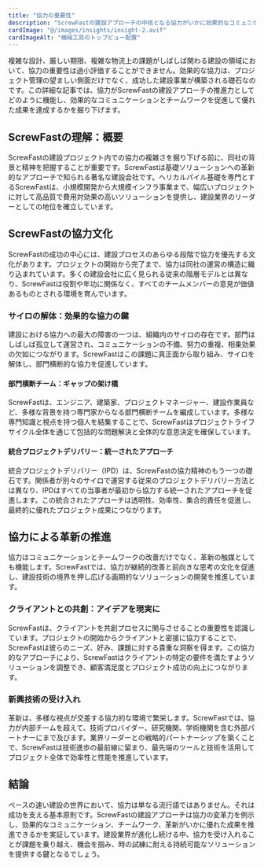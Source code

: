 ```yaml
---
title: "協力の重要性"
description: "ScrewFastの建設アプローチの中核となる協力がいかに効果的なコミュニケーションとチームワークを推進し、優れた成果を達成するかを探る。"
cardImage: "@/images/insights/insight-2.avif"
cardImageAlt: "機械工具のトップビュー配置"
---
```


複雑な設計、厳しい期限、複雑な物流上の課題がしばしば関わる建設の領域において、協力の重要性は過小評価することができません。効果的な協力は、プロジェクト管理の望ましい側面だけでなく、成功した建設事業が構築される礎石なのです。この詳細な記事では、協力がScrewFastの建設アプローチの推進力としてどのように機能し、効果的なコミュニケーションとチームワークを促進して優れた成果を達成するかを掘り下げます。

## ScrewFastの理解：概要

ScrewFastの建設プロジェクト内での協力の複雑さを掘り下げる前に、同社の背景と精神を把握することが重要です。ScrewFastは基礎ソリューションへの革新的なアプローチで知られる著名な建設会社です。ヘリカルパイル基礎を専門とするScrewFastは、小規模開発から大規模インフラ事業まで、幅広いプロジェクトに対して高品質で費用対効果の高いソリューションを提供し、建設業界のリーダーとしての地位を確立しています。

## ScrewFastの協力文化

ScrewFastの成功の中心には、建設プロセスのあらゆる段階で協力を優先する文化があります。プロジェクトの開始から完了まで、協力は同社の運営の構造に織り込まれています。多くの建設会社に広く見られる従来の階層モデルとは異なり、ScrewFastは役割や年功に関係なく、すべてのチームメンバーの意見が価値あるものとされる環境を育んでいます。

### サイロの解体：効果的な協力の鍵

建設における協力への最大の障害の一つは、組織内のサイロの存在です。部門はしばしば孤立して運営され、コミュニケーションの不備、努力の重複、相乗効果の欠如につながります。ScrewFastはこの課題に真正面から取り組み、サイロを解体し、部門横断的な協力を促進しています。

#### 部門横断チーム：ギャップの架け橋

ScrewFastは、エンジニア、建築家、プロジェクトマネージャー、建設作業員など、多様な背景を持つ専門家からなる部門横断チームを編成しています。多様な専門知識と視点を持つ個人を結集することで、ScrewFastはプロジェクトライフサイクル全体を通じて包括的な問題解決と全体的な意思決定を確保しています。

#### 統合プロジェクトデリバリー：統一されたアプローチ

統合プロジェクトデリバリー（IPD）は、ScrewFastの協力精神のもう一つの礎石です。関係者が別々のサイロで運営する従来のプロジェクトデリバリー方法とは異なり、IPDはすべての当事者が最初から協力する統一されたアプローチを促進します。この統合されたアプローチは透明性、効率性、集合的責任を促進し、最終的に優れたプロジェクト成果につながります。

## 協力による革新の推進

協力はコミュニケーションとチームワークの改善だけでなく、革新の触媒としても機能します。ScrewFastでは、協力が継続的改善と前向きな思考の文化を促進し、建設技術の境界を押し広げる画期的なソリューションの開発を推進しています。

### クライアントとの共創：アイデアを現実に

ScrewFastは、クライアントを共創プロセスに関与させることの重要性を認識しています。プロジェクトの開始からクライアントと密接に協力することで、ScrewFastは彼らのニーズ、好み、課題に対する貴重な洞察を得ます。この協力的なアプローチにより、ScrewFastはクライアントの特定の要件を満たすようソリューションを調整でき、顧客満足度とプロジェクト成功の向上につながります。

### 新興技術の受け入れ

革新は、多様な視点が交差する協力的な環境で繁栄します。ScrewFastでは、協力が内部チームを超えて、技術プロバイダー、研究機関、学術機関を含む外部パートナーにまで及びます。業界リーダーとの戦略的パートナーシップを築くことで、ScrewFastは技術進歩の最前線に留まり、最先端のツールと技術を活用してプロジェクト全体で効率性と性能を推進しています。

## 結論

ペースの速い建設の世界において、協力は単なる流行語ではありません。それは成功を支える基本原則です。ScrewFastの建設アプローチは協力の変革力を例示し、効果的なコミュニケーション、チームワーク、革新がいかに優れた成果を推進できるかを実証しています。建設業界が進化し続ける中、協力を受け入れることが課題を乗り越え、機会を掴み、時の試練に耐える持続可能なソリューションを提供する鍵となるでしょう。